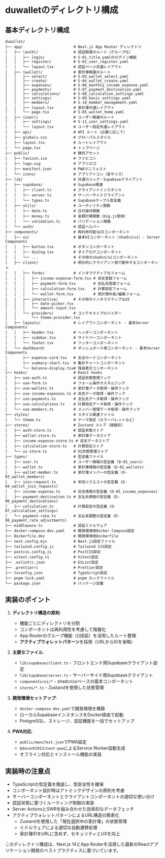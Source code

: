 # duwalletのディレクトリ構成

## 基本ディレクトリ構成

```
duwallet/
├── app/                       # Next.js App Router ディレクトリ
│   ├── (auth)/                # 認証関連のルート（グループ化）
│   │   ├── login/             # S-01_title.yamlのログイン機能
│   │   ├── register/          # S-02_user_register.yaml
│   │   └── layout.tsx         # 認証ページ共通レイアウト
│   ├── (wallet)/              # 家計簿関連のルート
│   │   ├── select/            # S-03_wallet_select.yaml
│   │   ├── create/            # S-04_wallet_create.yaml
│   │   ├── expenses/          # S-06_monthly_income_expense.yaml
│   │   ├── payments/          # S-07_payment_destination.yaml
│   │   ├── calculations/      # S-08_calculation_settings.yaml
│   │   ├── settings/          # S-09_basic_settings.yaml
│   │   ├── members/           # S-10_member_management.yaml
│   │   ├── layout.tsx         # 家計簿共通レイアウト
│   │   └── page.tsx           # S-05_wallet_home.yaml
│   ├── (user)/                # ユーザー関連のルート
│   │   ├── settings/          # S-11_user_settings.yaml
│   │   └── layout.tsx         # ユーザー設定共通レイアウト
│   ├── api/                   # API ルート（必要に応じて）
│   ├── globals.css            # グローバルスタイル
│   ├── layout.tsx             # ルートレイアウト
│   └── page.tsx               # トップページ
├── public/                    # 静的アセット
│   ├── favicon.ico            # ファビコン
│   ├── logo.svg               # アプリロゴ
│   ├── manifest.json          # PWAマニフェスト
│   └── icons/                 # アプリアイコン（各サイズ）
├── lib/                       # 共通ロジック・Supabaseクライアント
│   ├── supabase/              # Supabase関連
│   │   ├── client.ts          # クライアントインスタンス
│   │   ├── server.ts          # サーバーサイドクライアント
│   │   └── types.ts           # Supabaseテーブル型定義
│   ├── utils/                 # ユーティリティ関数
│   │   ├── date.ts            # 日付操作関数
│   │   ├── money.ts           # 金額計算関数（big.js使用）
│   │   └── validation.ts      # バリデーション関数
│   └── auth/                  # 認証ヘルパー
├── components/                # 再利用可能なUIコンポーネント
│   ├── ui/                    # 基本UIコンポーネント（shadcn/ui）- Server Components
│   │   ├── button.tsx         # ボタンコンポーネント
│   │   ├── dialog.tsx         # ダイアログコンポーネント
│   │   └── ...                # その他のshadcn/uiコンポーネント
│   ├── client/                # 明示的にクライアント側で動作するコンポーネント
│   │   ├── forms/             # インタラクティブなフォーム
│   │   │   ├── income-expense-form.tsx # 収支登録フォーム
│   │   │   ├── payment-form.tsx        # 支払先登録フォーム
│   │   │   ├── calculation-form.tsx    # 計算設定フォーム
│   │   │   └── wallet-form.tsx         # 家計簿作成/編集フォーム
│   │   ├── interactive/       # その他のインタラクティブなUI
│   │   │   ├── date-picker.tsx
│   │   │   └── amount-input.tsx
│   │   └── providers/         # コンテキストプロバイダー
│   │       └── theme-provider.tsx
│   ├── layouts/               # レイアウトコンポーネント - 基本Server Components
│   │   ├── header.tsx         # ヘッダーコンポーネント
│   │   ├── sidebar.tsx        # サイドバーコンポーネント
│   │   └── footer.tsx         # フッターコンポーネント
│   └── dashboard/             # ダッシュボード用コンポーネント - 基本Server Components
│       ├── expense-card.tsx   # 支出カードコンポーネント
│       ├── summary-chart.tsx  # 集計チャートコンポーネント
│       └── balance-display.tsx# 残高表示コンポーネント
├── hooks/                     # React hooks
│   ├── use-auth.ts            # 認証状態管理フック
│   ├── use-form.ts            # フォーム操作カスタムフック
│   ├── use-wallets.ts         # 家計簿データ取得・操作フック
│   ├── use-income-expenses.ts # 収支データ取得・操作フック
│   ├── use-payments.ts        # 支払先データ取得・操作フック
│   ├── use-calculations.ts    # 計算設定データ取得・操作フック
│   └── use-members.ts         # メンバー管理データ取得・操作フック
├── styles/                    # スタイル関連ファイル
│   └── theme.ts               # テーマ設定（カラーパレットなど）
├── stores/                    # Zustand ストア（複数形）
│   ├── auth-store.ts          # 認証状態ストア
│   ├── wallet-store.ts        # 家計簿データストア
│   ├── income-expense-store.ts # 収支データストア
│   ├── calculation-store.ts   # 計算設定ストア
│   └── ui-store.ts            # UI状態管理ストア
├── types/                     # 型定義ファイル
│   ├── user.ts                # ユーザー情報の型定義 (D-01_users)
│   ├── wallet.ts              # 家計簿情報の型定義 (D-02_wallets)
│   ├── wallet-member.ts       # 家計簿メンバーの型定義 (D-03_wallet_members)
│   ├── join-request.ts        # 参加リクエストの型定義 (D-04_wallet_join_requests)
│   ├── income-expense.ts      # 収支情報の型定義 (D-05_income_expenses)
│   ├── payment-destination.ts # 支払先情報の型定義 (D-06_payment_destinations)
│   ├── calculation.ts         # 計算設定の型定義 (D-07_calculation_settings)
│   └── payment-rate.ts        # 支払率調整の型定義 (D-08_payment_rate_adjustments)
├── middleware.ts              # 認証ミドルウェア
├── docker-compose.dev.yaml    # 開発環境用Docker Compose設定
├── Dockerfile.dev             # 開発環境用Dockerfile
├── next.config.mjs            # Next.js設定ファイル
├── tailwind.config.js         # Tailwind CSS設定
├── postcss.config.js          # PostCSS設定
├── vitest.config.ts           # Vitest設定
├── .eslintrc.json             # ESLint設定
├── .prettierrc                # Prettier設定
├── tsconfig.json              # TypeScript設定
├── pnpm-lock.yaml             # pnpm ロックファイル
└── package.json               # パッケージ定義

```

## 実装のポイント

1. **ディレクトリ構造の原則**:

   - 機能ごとにディレクトリを分割
   - コンポーネントは再利用性を考慮して階層化
   - App Routerのグループ機能（()括弧）を活用したルート整理
   - **アクティブウォレットパターン**を採用（URLからIDを省略）
2. **主要なファイル**:

   - `lib/supabase/client.ts` - フロントエンド用Supabaseクライアント設定
   - `lib/supabase/server.ts` - サーバーサイド用Supabaseクライアント
   - `components/ui/*` - shadcn/uiベースの基本コンポーネント
   - `stores/*.ts` - Zustandを使用した状態管理
3. **開発環境セットアップ**:

   - `docker-compose.dev.yaml`で開発環境を構築
   - ローカルSupabaseインスタンスをDocker経由で起動
   - PostgreSQL、ストレージ、認証機能を一括でセットアップ
4. **PWA対応**:

   - `public/manifest.json`でPWA設定
   - `@ducanh2912/next-pwa`によるService Worker自動生成
   - オフライン対応とインストール機能の実装

## 実装時の注意点

- TypeScriptの型定義を徹底し、型安全性を確保
- コンポーネント設計時はアトミックデザインの原則を考慮
- サーバーコンポーネントとクライアントコンポーネントの適切な使い分け
- 認証状態に基づくルーティング制御の実装
- Server ActionsとSWRを組み合わせた効率的なデータフェッチ
- アクティブウォレットパターンによるURL構造の簡素化
  - Zustandを使用した「現在選択中の家計簿」の状態管理
  - ミドルウェアによる適切な自動遷移処理
  - 家計簿IDをURLに含めず、セキュリティとUXを向上

このディレクトリ構成は、Next.js 14とApp Routerを活用した最新のReactアプリケーション開発のベストプラクティスに基づいています。
